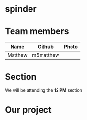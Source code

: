 # spinder

# Team members
|Name|Github|Photo|
|---|---|---|
|Matthew|m5matthew||

# Section
We will be attending the **12 PM** section

# Our project
